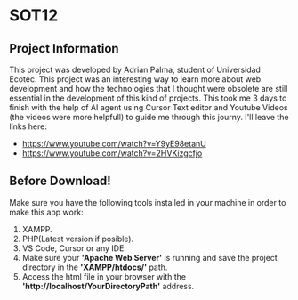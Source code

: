 # SOT12
## Project Information
This project was developed by Adrian Palma, student of Universidad Ecotec.
This project was an interesting way to learn more about web development and how the technologies that I thought were
obsolete are still essential in the development of this kind of projects. This took me 3  days to finish with the help of AI agent using Cursor Text editor and Youtube Videos (the videos were more helpfull) to guide me through this journy. I'll leave the links here:
- https://www.youtube.com/watch?v=Y9yE98etanU
- https://www.youtube.com/watch?v=2HVKizgcfjo

## Before Download!
Make sure you have the following tools installed in your machine in order to make this app work:
1. XAMPP.
2. PHP(Latest version if posible).
3. VS Code, Cursor or any IDE.
4. Make sure your **'Apache Web Server'** is running and save the project directory in the **'XAMPP/htdocs/'** path.
5. Access the html file in your browser with the **'http://localhost/YourDirectoryPath'** address.